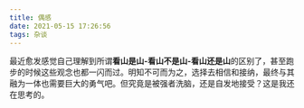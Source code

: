 ```yaml
---
title: 偶感
date: 2021-05-15 17:26:56
tags: 杂谈
---
```






  最近愈发感觉自己理解到所谓**看山是山-看山不是山-看山还是山**的区别了，甚至跑步的时候这些观念也都一闪而过。明知不可而为之，选择去相信和接纳，最终与其融为一体也需要巨大的勇气吧。但究竟是被强者洗脑，还是自发地接受？这是我还在思考的。